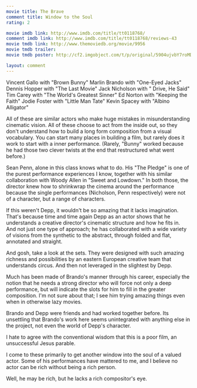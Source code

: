 ```yaml
---
movie title: The Brave
comment title: Window to the Soul
rating: 2

movie imdb link: http://www.imdb.com/title/tt0118768/
comment imdb link: http://www.imdb.com/title/tt0118768/reviews-43
movie tmdb link: http://www.themoviedb.org/movie/9956
movie tmdb trailer: 
movie tmdb poster: http://cf2.imgobject.com/t/p/original/5904ujvbY7roMDBjrXYfP2km1Qj.jpg

layout: comment
---
```


Vincent Gallo with "Brown Bunny" Marlin Brando with "One-Eyed Jacks" Dennis Hopper with "The Last Movie" Jack Nicholson with " Drive, He Said" Tim Carey with "The World's Greatest Sinner" Ed Norton with "Keeping the Faith" Jodie Foster with "Little Man Tate" Kevin Spacey with "Albino Alligator"

All of these are similar actors who make huge mistakes in misunderstanding cinematic vision. All of these choose to act from the inside out, so they don't understand how to build a long form composition from a visual vocabulary. You can start many places in building a film, but rarely does it work to start with a inner performance. (Rarely, "Bunny" worked because he had those two clever twists at the end that restructured what went before.)

Sean Penn, alone in this class knows what to do. His "The Pledge" is one of the purest performance experiences I know, together with his similar collaboration with Woody Allen in "Sweet and Lowdown." In both those, the director knew how to shrinkwrap the cinema around the performance because the single performances (Nicholson, Penn respectively) were not of a character, but a range of characters.

If this weren't Depp, it wouldn't be so amazing that it lacks imagination. That's because time and time again Depp as an actor shows that he understands a creative director's cinematic structure and how he fits in. And not just one type of approach; he has collaborated with a wide variety of visions from the synthetic to the abstract, through folded and flat, annotated and straight. 

And gosh, take a look at the sets. They were designed with such amazing richness and possibilities by an eastern European creative team that understands circus. And then not leveraged in the slightest by Depp.

Much has been made of Brando's manner through his career, especially the notion that he needs a strong director who will force not only a deep performance, but will indicate the slots for him to fill in the greater composition. I'm not sure about that; I see him trying amazing things even when in otherwise lazy movies.

Brando and Depp were friends and had worked together before. Its unsettling that Brando's work here seems unintegrated with anything else in the project, not even the world of Depp's character.

I hate to agree with the conventional wisdom that this is a poor film, an unsuccessful Jesus parable. 

I come to these primarily to get another window into the soul of a valued actor. Some of his performances have mattered to me, and I believe no actor can be rich without being a rich person.

Well, he may be rich, but he lacks a rich compositor's eye.